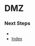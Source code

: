 # DMZ

### Next Steps
- []()
- [Index](https://github.com/Sisu-Sus/CyberSec-RoadMap/blob/main/index.md)
